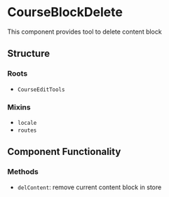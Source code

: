 CourseBlockDelete
===============
This component provides tool to delete content block

## Structure

### Roots
* `CourseEditTools`

### Mixins
* `locale`
* `routes`

Component Functionality
---------

### Methods
- `delContent`: remove current content block in store
